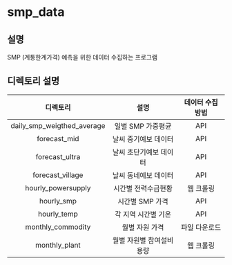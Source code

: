 # smp_data
## 설명
SMP (계통한계가격) 예측을 위한 데이터 수집하는 프로그램

## 디렉토리 설명
| 디렉토리                        | 설명                   | 데이터 수집 방법 |
|:------------------------------:|:---------------------:|:---------------:|
| daily_smp_weigthed_average     | 일별 SMP 가중평균       | API            |
| forecast_mid                   | 날씨 중기예보 데이터     | API            |
| forecast_ultra                 | 날씨 초단기예보 데이터   | API            |
| forecast_village               | 날씨 동네예보 데이터     | API            |
| hourly_powersupply             | 시간별 전력수급현황      | 웹 크롤링       |
| hourly_smp                     | 시간별 SMP 가격         | API            |
| hourly_temp                    | 각 지역 시간별 기온      | API           |
| monthly_commodity              | 월별 자원 가격          | 파일 다운로드   |
| monthly_plant                  | 월별 자원별 참여설비용량 | 웹 크롤링       |
